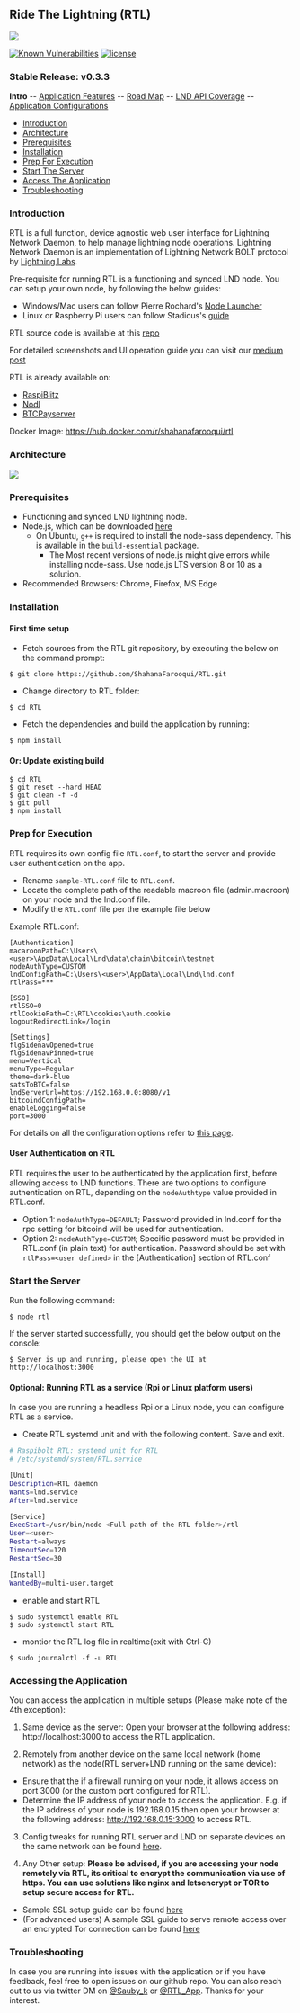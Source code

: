 ## Ride The Lightning (RTL)
![](screenshots/RTL_Home.png)

<a href="https://snyk.io/test/github/ShahanaFarooqui/RTL"><img src="https://snyk.io/test/github/ShahanaFarooqui/RTL/badge.svg" alt="Known Vulnerabilities" data-canonical-src="https://snyk.io/test/github/ShahanaFarooqui/RTL" style="max-width:100%;"></a>
[![license](https://img.shields.io/github/license/DAVFoundation/captain-n3m0.svg?style=flat-square)](https://github.com/DAVFoundation/captain-n3m0/blob/master/LICENSE)
### Stable Release: v0.3.3

**Intro** -- [Application Features](docs/Application_features.md) -- [Road Map](docs/Roadmap.md) -- [LND API Coverage](docs/LNDAPICoverage.md) -- [Application Configurations](docs/Application_configurations)

* [Introduction](#intro)
* [Architecture](#arch)
* [Prerequisites](#prereq)
* [Installation](#install)
* [Prep For Execution](#prep)
* [Start The Server](#start)
* [Access The Application](#access)
* [Troubleshooting](#trouble)

### <a name="intro"></a>Introduction
RTL is a full function, device agnostic web user interface for Lightning Network Daemon, to help manage lightning node operations.
Lightning Network Daemon is an implementation of Lightning Network BOLT protocol by [Lightning Labs](https://lightning.engineering/).

Pre-requisite for running RTL is a functioning and synced LND node. You can setup your own node, by following the below guides:
* Windows/Mac users can follow Pierre Rochard's [Node Launcher](https://github.com/lightning-power-users/node-launcher)
* Linux or Raspberry Pi users can follow Stadicus's [guide](https://github.com/Stadicus/guides/blob/master/raspibolt/README.md)

RTL source code is available at this [repo](https://github.com/ShahanaFarooqui/RTLFullApplication)

For detailed screenshots and UI operation guide you can visit our [medium post](https://medium.com/@suheb.khan/how-to-ride-the-lightning-447af999dcd2)

RTL is already available on:
* [RaspiBlitz](https://github.com/rootzoll/raspiblitz)
* [Nodl](https://www.nodl.it/)
* [BTCPayserver](https://github.com/btcpayserver/btcpayserver-docker)

Docker Image: https://hub.docker.com/r/shahanafarooqui/rtl

### <a name="arch"></a>Architecture
![](screenshots/RTL_Arch.png)

### <a name="prereq"></a>Prerequisites
* Functioning and synced LND lightning node.
* Node.js, which can be downloaded [here](https://nodejs.org/en/download/)
  * On Ubuntu, `g++` is required to install the node-sass dependency. This is available in the `build-essential` package.
	* The Most recent versions of node.js might give errors while installing node-sass. Use node.js LTS version 8 or 10 as a solution.
* Recommended Browsers: Chrome, Firefox, MS Edge

### <a name="install"></a>Installation
#### First time setup
* Fetch sources from the RTL git repository, by executing the below on the command prompt:

`$ git clone https://github.com/ShahanaFarooqui/RTL.git`
* Change directory to RTL folder:

`$ cd RTL`
* Fetch the dependencies and build the application by running:

`$ npm install`

#### Or: Update existing build
```
$ cd RTL
$ git reset --hard HEAD
$ git clean -f -d
$ git pull
$ npm install
```
### <a name="prep"></a>Prep for Execution
RTL requires its own config file `RTL.conf`, to start the server and provide user authentication on the app.

* Rename `sample-RTL.conf` file to `RTL.conf`.
* Locate the complete path of the readable macroon file (admin.macroon) on your node and the lnd.conf file.
* Modify the `RTL.conf` file per the example file below

Example RTL.conf:
```
[Authentication]
macaroonPath=C:\Users\<user>\AppData\Local\Lnd\data\chain\bitcoin\testnet
nodeAuthType=CUSTOM
lndConfigPath=C:\Users\<user>\AppData\Local\Lnd\lnd.conf
rtlPass=***

[SSO]
rtlSSO=0
rtlCookiePath=C:\RTL\cookies\auth.cookie
logoutRedirectLink=/login

[Settings]
flgSidenavOpened=true
flgSidenavPinned=true
menu=Vertical
menuType=Regular
theme=dark-blue
satsToBTC=false
lndServerUrl=https://192.168.0.0:8080/v1
bitcoindConfigPath=
enableLogging=false
port=3000
```
For details on all the configuration options refer to [this page](./docs/Application_configurations).

#### User Authentication on RTL
RTL requires the user to be authenticated by the application first, before allowing access to LND functions.
There are two options to configure authentication on RTL, depending on the `nodeAuthtype` value provided in RTL.conf.

* Option 1: `nodeAuthType=DEFAULT`; Password provided in lnd.conf for the rpc setting for bitcoind will be used for authentication.
* Option 2: `nodeAuthType=CUSTOM`; Specific password must be provided in RTL.conf (in plain text) for authentication. Password should be set with `rtlPass=<user defined>` in the [Authentication] section of RTL.conf

### <a name="start"></a>Start the Server
Run the following command:

`$ node rtl` 

If the server started successfully, you should get the below output on the console:

`$ Server is up and running, please open the UI at http://localhost:3000`

#### Optional: Running RTL as a service (Rpi or Linux platform users)
In case you are running a headless Rpi or a Linux node, you can configure RTL as a service.

* Create RTL systemd unit and with the following content. Save and exit.
```bash
# Raspibolt RTL: systemd unit for RTL
# /etc/systemd/system/RTL.service

[Unit]
Description=RTL daemon
Wants=lnd.service
After=lnd.service

[Service]
ExecStart=/usr/bin/node <Full path of the RTL folder>/rtl
User=<user>
Restart=always
TimeoutSec=120
RestartSec=30

[Install]
WantedBy=multi-user.target
```

* enable and start RTL
```
$ sudo systemctl enable RTL
$ sudo systemctl start RTL
```
* montior the RTL log file in realtime(exit with Ctrl-C)

`$ sudo journalctl -f -u RTL`

### <a name="access"></a>Accessing the Application
You can access the application in multiple setups (Please make note of the 4th exception):
1. Same device as the server:
Open your browser at the following address: http://localhost:3000 to access the RTL application.

2. Remotely from another device on the same local network (home network) as the node(RTL server+LND running on the same device):
* Ensure that the if a firewall running on your node, it allows access on port 3000 (or the custom port configured for RTL).
* Determine the IP address of your node to access the application.
E.g. if the IP address of your node is 192.168.0.15 then open your browser at the following address: http://192.168.0.15:3000 to access RTL.

3. Config tweaks for running RTL server and LND on separate devices on the same network can be found [here](docs/RTL_setups.md).

4. Any Other setup: **Please be advised, if you are accessing your node remotely via RTL, its critical to encrypt the communication via use of https. You can use solutions like nginx and letsencrypt or TOR to setup secure access for RTL.** 
- Sample SSL setup guide can be found [here](docs/RTL_SSL_setup.md)
- (For advanced users) A sample SSL guide to serve remote access over an encrypted Tor connection can be found [here](docs/RTL_TOR_setup.md)

### <a name="trouble"></a>Troubleshooting
In case you are running into issues with the application or if you have feedback, feel free to open issues on our github repo.
You can also reach out to us via twitter DM on [@Sauby_k](https://twitter.com/sauby_k) or [@RTL_App](https://twitter.com/RTL_App). Thanks for your interest.
